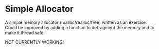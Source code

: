 # Simple Allocator
A simple memory allocator (malloc/realloc/free) written as an exercise. 
Could be improved by adding a function to defragment the memory and to make it thread safe.

NOT CURRENTLY WORKING!

